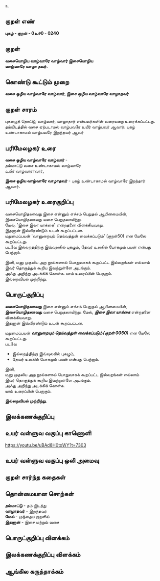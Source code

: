 உ

## குறள் எண் 

**புகழ்  - குறள் - 0உ௪0 - 0240**  

## குறள் 

**வசையொழிய வாழ்வாரே வாழ்வார் இசையொழிய  
வாழ்வாரே வாழா தவர்.**

## கொண்டு கூட்டும் முறை

**வசை ஒழிய வாழ்வாரே வாழ்வார், இசை ஒழிய வாழ்வாரே வாழாதவர்** 

## குறள் சாரம் 

புகழைத் தொட்டு, வாழ்வார், வாழாதார் என்பவர்களின் வரையறை உரைக்கப்பட்டது.  
தம்மிடத்தில் வசை ஏற்படாமல் வாழ்பவரே உயிர் வாழ்பவர் ஆவார். புகழ் உண்டாகாமல் வாழ்பவரே இறந்தவர் ஆவர் 

## பரிமேலழகர் உரை

**வசை ஒழிய வாழ்வாரே வாழ்வார்** -  
தம்மாட்டு வசை உண்டாகாமல் வாழ்வாரே  
உயிர் வாழ்வாராவார்,   

**இசை ஒழிய வாழ்வாரே வாழாதவர்** - புகழ் உண்டாகாமல் வாழ்வாரே இறந்தார் ஆவார்.  
 

## பரிமேலழகர் உரைகுறிப்பு   

வசையொழிதலாவது இசை என்னும் எச்சம் பெறுதல் ஆயினமையின், இசையொழிதலாவது வசை பெறுதலாயிற்று.  
மேல், 'இசை இலா யாக்கை' என்றதனை விளக்கியவாறு.  
இதனான் இவ்விரண்டும் உடன் கூறப்பட்டன.  
மறுமைப்பயன் 'வானுறையும் தெய்வத்துள் வைக்கப்படும்' (குறள்50) என மேலே கூறப்பட்டது.  
படவே இல்லறத்திற்கு இவ்வுலகில் புகழும், தேவர் உலகில் போகமும் பயன் என்பது பெற்றாம்.  

இனி, மனு முதலிய அற நூல்களால் பொதுவாகக் கூறப்பட்ட இல்லறங்கள் எல்லாம் இவர் தொகுத்துக் கூறிய இவற்றுள்ளே அடங்கும்.  
அஃது அறிந்து அடக்கிக் கொள்க. யாம் உரைப்பின் பெருகும்.  
இல்லறவியல் முற்றிற்று.

## பொருட்குறிப்பு 

**வசையொழிதலாவது** இசை என்னும் எச்சம் பெறுதல் ஆயினமையின்,  
**இசையொழிதலாவது** வசை பெறுதலாயிற்று. 
மேல், _**இசை இலா யாக்கை**_ என்றதனை விளக்கியவாறு.  
இதனான் இவ்விரண்டும் உடன் கூறப்பட்டன.  

மறுமைப்பயன் _**வானுறையும் தெய்வத்துள் வைக்கப்படும் (குறள் 0050)**_ என மேலே கூறப்பட்டது.  
படவே  
* இல்லறத்திற்கு இவ்வுலகில் புகழும்,  
* தேவர் உலகில் போகமும் பயன் என்பது பெற்றாம்.  

இனி,  
மனு முதலிய அற நூல்களால் பொதுவாகக் கூறப்பட்ட இல்லறங்கள் எல்லாம்  
இவர் தொகுத்துக் கூறிய இவற்றுள்ளே அடங்கும்.  
அஃது அறிந்து அடக்கிக் கொள்க.  
யாம் உரைப்பின் பெருகும்.   

**இல்லறவியல் முற்றிற்று.**

## இலக்கணக்குறிப்பு  


## உயர் வள்ளுவ வகுப்பு காணொளி

https://youtu.be/uBAd8H0txWY?t=7303

## உயர் வள்ளுவ வகுப்பு ஒலி அமைவு 

 
## குறள் சார்ந்த கதைகள் 


## தொன்மையான சொற்கள்

**தம்மாட்டு** - தம் இடத்து   
**வாழாதவர்** - இறந்தவர்  
**மேல்** - முந்தைய குறளில்  
**இதனான்** - இசை மற்றும் வசை   

## பொருட்குறிப்பு விளக்கம்


## இலக்கணக்குறிப்பு விளக்கம்


## ஆங்கில கருத்தாக்கம் 


